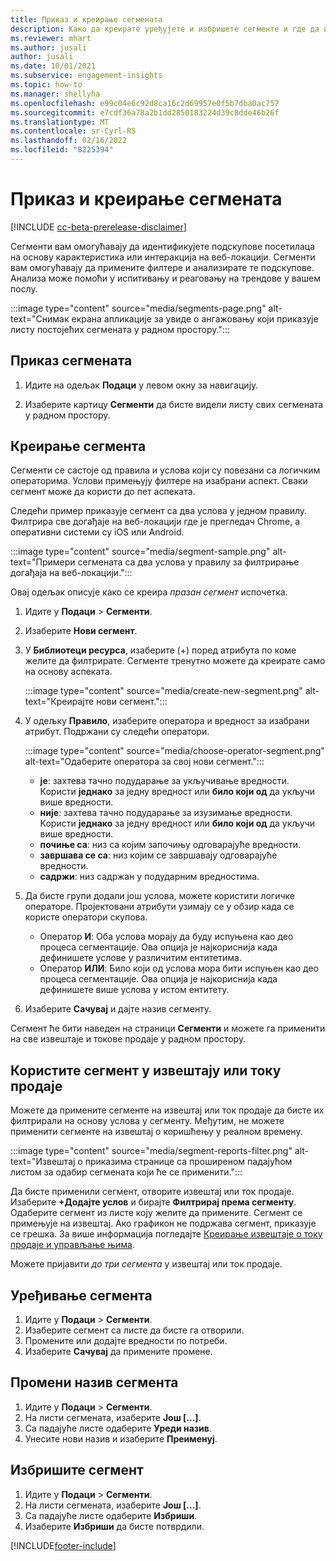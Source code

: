 ```yaml
---
title: Приказ и креирање сегмената
description: Како да креирате уређујете и избришете сегменте и где да их користите.
ms.reviewer: mhart
ms.author: jusali
author: jusali
ms.date: 10/01/2021
ms.subservice: engagement-insights
ms.topic: how-to
ms.manager: shellyha
ms.openlocfilehash: e99c04e6c92d8ca16c2d69957e0f5b7dba0ac757
ms.sourcegitcommit: e7cdf36a78a2b1dd2850183224d39c8dde46b26f
ms.translationtype: MT
ms.contentlocale: sr-Cyrl-RS
ms.lasthandoff: 02/16/2022
ms.locfileid: "8225394"
---
```

# <a name="view-and-create-segments"></a>Приказ и креирање сегмената

[!INCLUDE [cc-beta-prerelease-disclaimer](includes/cc-beta-prerelease-disclaimer.md)]

Сегменти вам омогућавају да идентификујете подскупове посетилаца на основу карактеристика или интеракција на веб-локацији. Сегменти вам омогућавају да примените филтере и анализирате те подскупове. Анализа може помоћи у испитивању и реаговању на трендове у вашем послу. 

:::image type="content" source="media/segments-page.png" alt-text="Снимак екрана апликације за увиде о ангажовању који приказује листу постојећих сегмената у радном простору.":::

## <a name="view-segments"></a>Приказ сегмената

1. Идите на одељак **Подаци** у левом окну за навигацију. 

1. Изаберите картицу **Сегменти** да бисте видели листу свих сегмената у радном простору. 

## <a name="create-a-segment"></a>Креирање сегмента

Сегменти се састоје од правила и услова који су повезани са логичким операторима. Услови примењују филтере на изабрани аспект. Сваки сегмент може да користи до пет аспеката.

Следећи пример приказује сегмент са два услова у једном правилу. Филтрира све догађаје на веб-локацији где је прегледач Chrome, а оперативни системи су iOS или Android.

:::image type="content" source="media/segment-sample.png" alt-text="Примери сегмената са два услова у правилу за филтрирање догађаја на веб-локацији.":::

Овај одељак описује како се креира *празан сегмент* испочетка.

1. Идите у **Подаци** > **Сегменти**.

1. Изаберите **Нови сегмент**.

1. У **Библиотеци ресурса**, изаберите (+) поред атрибута по коме желите да филтрирате. Сегменте тренутно можете да креирате само на основу аспеката.

   :::image type="content" source="media/create-new-segment.png" alt-text="Креирајте нови сегмент.":::

1. У одељку **Правило**, изаберите оператора и вредност за изабрани атрибут. Подржани су следећи оператори.

   :::image type="content" source="media/choose-operator-segment.png" alt-text="Одаберите оператора за свој нови сегмент.":::

   - **је**: захтева тачно подударање за укључивање вредности. Користи **једнако** за једну вредност или **било који од** да укључи више вредности.
   - **није**: захтева тачно подударање за изузимање вредности. Користи **једнако** за једну вредност или **било који од** да укључи више вредности.
   - **почиње са**: низ са којим започињу одговарајуће вредности.
   - **завршава се са**: низ којим се завршавају одговарајуће вредности.
   - **садржи**: низ садржан у подударним вредностима.

1. Да бисте групи додали још услова, можете користити логичке операторе. Пројектовани атрибути узимају се у обзир када се користе оператори скупова.
   - Оператор **И**: Оба услова морају да буду испуњена као део процеса сегментације. Ова опција је најкориснија када дефинишете услове у различитим ентитетима.
   - Оператор **ИЛИ**: Било који од услова мора бити испуњен као део процеса сегментације. Ова опција је најкориснија када дефинишете више услова у истом ентитету.

1. Изаберите **Сачувај** и дајте назив сегменту. 

Сегмент ће бити наведен на страници **Сегменти** и можете га применити на све извештаје и токове продаје у радном простору.

## <a name="use-a-segment-in-a-report-or-funnel"></a>Користите сегмент у извештају или току продаје

Можете да примените сегменте на извештај или ток продаје да бисте их филтрирали на основу услова у сегменту. Међутим, не можете применити сегменте на извештај о коришћењу у реалном времену.

:::image type="content" source="media/segment-reports-filter.png" alt-text="Извештај о приказима странице са проширеном падајућом листом за одабир сегмената који ће се применити.":::

Да бисте применили сегмент, отворите извештај или ток продаје. Изаберите **+Додајте услов** и бирајте **Филтрирај према сегменту**. Одаберите сегмент из листе коју желите да примените. Сегмент се примењује на извештај. Ако графикон не подржава сегмент, приказује се грешка. За више информација погледајте [Креирање извештаје о току продаје и управљање њима](funnel-reports.md).
 
Можете пријавити *до три сегмента* у извештај или ток продаје.

## <a name="edit-a-segment"></a>Уређивање сегмента

1. Идите у **Подаци** > **Сегменти**.
1. Изаберите сегмент са листе да бисте га отворили. 
1. Промените или додајте вредности по потреби.
1. Изаберите **Сачувај** да примените промене.

## <a name="change-the-name-of-a-segment"></a>Промени назив сегмента

1. Идите у **Подаци** > **Сегменти**.
1. На листи сегмената, изаберите **Још [...]**. 
1. Са падајуће листе одаберите **Уреди назив**.
1. Унесите нови назив и изаберите **Преименуј**.

## <a name="delete-a-segment"></a>Избришите сегмент

1. Идите у **Подаци** > **Сегменти**.
1. На листи сегмената, изаберите **Још [...]**. 
1. Са падајуће листе одаберите **Избриши**.
1. Изаберите **Избриши** да бисте потврдили.



[!INCLUDE[footer-include](../includes/footer-banner.md)]

